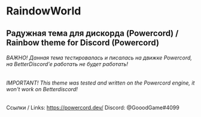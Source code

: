 #  RaindowWorld
## Радужная тема для дискорда (Powercord) / Rainbow theme for Discord (Powercord)

###### ВАЖНО! Данная тема тестировалась и писалась на движке Powercord, на BetterDiscord'e работать не будет работать!
###### IMPORTANT! This theme was tested and written on the Powercord engine, it won't work on Betterdiscord!

Ссылки / Links:
https://powercord.dev/
Discord: @GooodGame#4099
